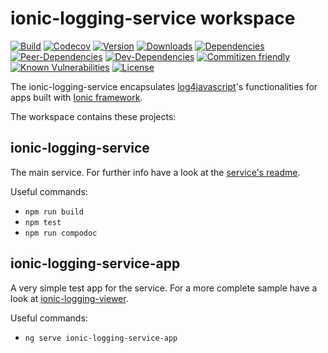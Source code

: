 # ionic-logging-service workspace

[![Build](https://markus.visualstudio.com/ionic-logging/_apis/build/status/ionic-logging-service?branchName=master)](https://markus.visualstudio.com/ionic-logging/_build/latest?definitionId=24&branchName=master)
[![Codecov](https://codecov.io/gh/Ritzlgrmft/ionic-logging-service/branch/master/graph/badge.svg)](https://codecov.io/gh/Ritzlgrmft/ionic-logging-service)
[![Version](https://badge.fury.io/js/ionic-logging-service.svg)](https://www.npmjs.com/package/ionic-logging-service)
[![Downloads](https://img.shields.io/npm/dt/ionic-logging-service.svg)](https://www.npmjs.com/package/ionic-logging-service)
[![Dependencies](https://david-dm.org/ritzlgrmft/ionic-logging-service/master/status.svg)](https://david-dm.org/ritzlgrmft/ionic-logging-service/master)
[![Peer-Dependencies](https://david-dm.org/ritzlgrmft/ionic-logging-service/master/peer-status.svg)](https://david-dm.org/ritzlgrmft/ionic-logging-service/master?type=peer)
[![Dev-Dependencies](https://david-dm.org/ritzlgrmft/ionic-logging-service/master/dev-status.svg)](https://david-dm.org/ritzlgrmft/ionic-logging-service/master?type=dev)
[![Commitizen friendly](https://img.shields.io/badge/commitizen-friendly-brightgreen.svg)](http://commitizen.github.io/cz-cli/)
[![Known Vulnerabilities](https://snyk.io/test/github/ritzlgrmft/ionic-logging-service/badge.svg)](https://snyk.io/test/github/ritzlgrmft/ionic-logging-service)
[![License](https://img.shields.io/npm/l/ionic-logging-service.svg)](https://www.npmjs.com/package/ionic-logging-service)

The ionic-logging-service encapsulates [log4javascript](http://log4javascript.org/)'s functionalities for apps built with [Ionic framework](http://ionicframework.com).

The workspace contains these projects:

## ionic-logging-service

The main service. For further info have a look at the [service's readme](https://github.com/Ritzlgrmft/ionic-logging-service/blob/master/projects/ionic-logging-service/README.md).

Useful commands:

* `npm run build`
* `npm test`
* `npm run compodoc`

## ionic-logging-service-app

A very simple test app for the service. For a more complete sample have a look at [ionic-logging-viewer](https://github.com/Ritzlgrmft/ionic-logging-viewer).

Useful commands:

* `ng serve ionic-logging-service-app`
